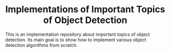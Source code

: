 <h1 align = 'center'>Implementations of Important Topics of Object Detection</h1>
This is an implementation repository about important topics of object detection. Its main goal is to show how to implement various object detection algorithms from scratch.
